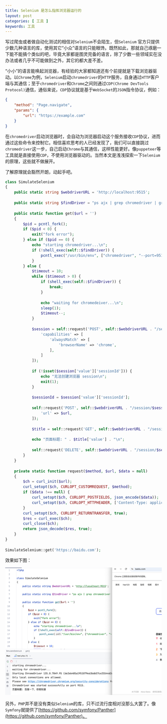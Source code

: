 ```yaml
---
title: Selenium 是怎么指挥浏览器运行的
layout: post
categories: [ 工具 ]
keywords: 工具
---
```


写过爬虫或者做自动化测试的相信对`Selenium`不会陌生，但`Selenium`
官方只提供少数几种语言的库，使用其它“小众”语言的只能眼馋。既然如此，那就自己琢磨一下能不能搞个类似的吧，毕竟大家都是图灵完备的语言，除了少数一些领域实在没办法或者几乎不可能做到之外，其它的都大差不差。

“小小”的语言能唤起浏览器，有经验的大家都知道还有个前提就是下载浏览器驱动。以`Chrome`为例，`Selenium`启动`chromedriver`的`HTTP`服务，自身通过`HTTP`客户端与其通信；至于`chromedriver`和`Chrome`之间则通过`CDP(Chrome DevTools Protocol)`通信，通俗来说，`CDP`协议就是基于`WebSocket`的`JSON`指令协议，例如：

```json
{
    "method": "Page.navigate",
    "params": {
        "url": "https://example.com"
    }
}
```

在`chromedriver`启动浏览器时，会自动为浏览器启动这个服务接收`CDP`协议，进而通过这些命令来控制它。相信喜欢思考的人已经发现了，我们可以直接跳过`chromedriver`这一步，自己启动`Chrome`与其通信，这样性能更好。像`puppeteer`等工具就是直接使用`CDP`，不使用浏览器驱动的。当然本文是浅浅探索一下`Selenium`的原理，这些就不做展开。

了解原理就会豁然开朗，动起手吧。

```php
class SimulateSelenium
{
    public static string $webdriverURL = 'http://localhost:9515';

    public static string $findDriver = "ps ajx | grep chromedriver | grep -v grep";

    public static function get($url = '')
    {
        $pid = pcntl_fork();
        if ($pid < 0) {
            exit("fork error");
        } else if ($pid == 0) {
            echo "starting chromedriver...\n";
            if (!shell_exec(self::$findDriver)) {
                pcntl_exec("/usr/bin/env", ["chromedriver", "--port=9515", "&"], ["PATH" => "/Users/wu/Bin"]);
            }
        } else {
            $timeout = 10;
            while ($timeout > 0) {
                if (shell_exec(self::$findDriver)) {
                    break;
                }

                echo "waiting for chromedeiver...\n";
                sleep(1);
                $timeout--;
            }

            $session = self::request('POST', self::$webdriverURL . "/session", [
                'capabilities' => [
                    'alwaysMatch' => [
                        'browserName' => 'chrome',
                    ],
                ]
            ]);

            if (!isset($session['value']['sessionId'])) {
                echo "无法创建浏览器 session\n";
                exit(1);
            }

            $sessionId = $session['value']['sessionId'];

            self::request('POST', self::$webdriverURL . "/session/$sessionId/url", [
                'url' => $url,
            ]);

            $title = self::request('GET', self::$webdriverURL . "/session/$sessionId/title");

            echo "页面标题: " . $title['value'] . "\n";

            self::request('DELETE', self::$webdriverURL . "/session/$sessionId");
        }
    }

    private static function request($method, $url, $data = null)
    {
        $ch = curl_init($url);
        curl_setopt($ch, CURLOPT_CUSTOMREQUEST, $method);
        if ($data !== null) {
            curl_setopt($ch, CURLOPT_POSTFIELDS, json_encode($data));
            curl_setopt($ch, CURLOPT_HTTPHEADER, ['Content-Type: application/json']);
        }
        curl_setopt($ch, CURLOPT_RETURNTRANSFER, true);
        $res = curl_exec($ch);
        curl_close($ch);
        return json_decode($res, true);
    }
}

SimulateSelenium::get('https://baidu.com');
```

效果如下图：

![simulate_selenium](/assets/images/2025/0418/simulate_selenium.png)

另外，`PHP`并不是没有类似`Selenium`的库，只不过流行度相对没那么大罢了。像`Symfony`就提供了[https://github.com/symfony/Panther](https://github.com/symfony/Panther)。